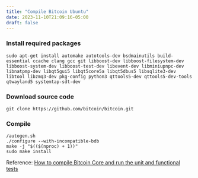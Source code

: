 ```yaml
---
title: "Compile Bitcoin Ubuntu"
date: 2023-11-10T21:09:16-05:00
draft: false
---
```


### Install required packages
```
sudo apt-get install automake autotools-dev bsdmainutils build-essential ccache clang gcc git libboost-dev libboost-filesystem-dev libboost-system-dev libboost-test-dev libevent-dev libminiupnpc-dev libnatpmp-dev libqt5gui5 libqt5core5a libqt5dbus5 libsqlite3-dev libtool libzmq3-dev pkg-config python3 qttools5-dev qttools5-dev-tools qtwayland5 systemtap-sdt-dev
```

### Download source code
```
git clone https://github.com/bitcoin/bitcoin.git
```

### Compile
```
/autogen.sh
./configure --with-incompatible-bdb
make -j "$(($(nproc) + 1))"
sudo make install
```
Reference: [How to compile Bitcoin Core and run the unit and functional tests](https://jonatack.github.io/articles/how-to-compile-bitcoin-core-and-run-the-tests)
